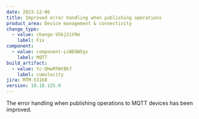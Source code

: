 ```yaml
---
date: 2023-12-06
title: Improved error handling when publishing operations
product_area: Device management & connectivity
change_type:
  - value: change-VSkj2iV9m
    label: Fix
component:
  - value: component-LcWEQW5gs
    label: MQTT
build_artifact:
  - value: tc-QHwMfWtBk7
    label: cumulocity
jira: MTM-53168
version: 10.18.125.0
---
```

The error handling when publishing operations to MQTT devices has been improved.
